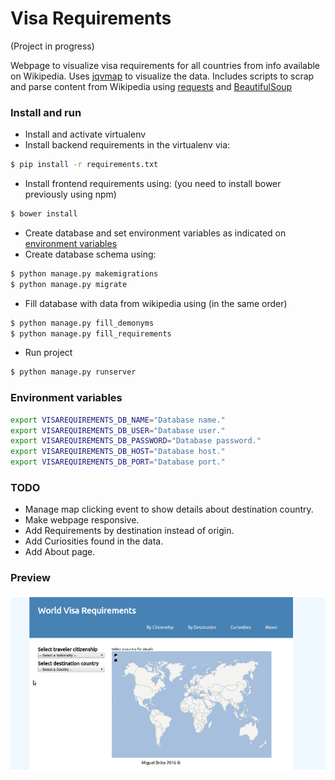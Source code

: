 # Visa Requirements
(Project in progress)


Webpage to visualize visa requirements for all countries from info available on Wikipedia. Uses [jqvmap](https://github.com/manifestinteractive/jqvmap) to visualize the data. Includes scripts to scrap and parse content from Wikipedia using [requests](http://docs.python-requests.org/en/master/) and [BeautifulSoup](https://www.crummy.com/software/BeautifulSoup/) 

### Install and run
 - Install and activate virtualenv
 - Install backend requirements in the virtualenv via:
```sh
$ pip install -r requirements.txt
```
- Install frontend requirements using: (you need to install bower previously using npm)
```sh
$ bower install
```
 - Create database and set environment variables as indicated on [environment variables](#environment-variables)
 - Create database schema using:
```sh
$ python manage.py makemigrations
$ python manage.py migrate
```
- Fill database with data from wikipedia using (in the same order)
```sh
$ python manage.py fill_demonyms
$ python manage.py fill_requirements
```
- Run project
```sh
$ python manage.py runserver
```

### Environment variables
```sh
export VISAREQUIREMENTS_DB_NAME="Database name."
export VISAREQUIREMENTS_DB_USER="Database user."
export VISAREQUIREMENTS_DB_PASSWORD="Database password."
export VISAREQUIREMENTS_DB_HOST="Database host."
export VISAREQUIREMENTS_DB_PORT="Database port."
```

### TODO
- Manage map clicking event to show details about destination country.
- Make webpage responsive.
- Add Requirements by destination instead of origin.
- Add Curiosities found in the data.
- Add About page.

### Preview
![](docs/preview.png?raw=true)